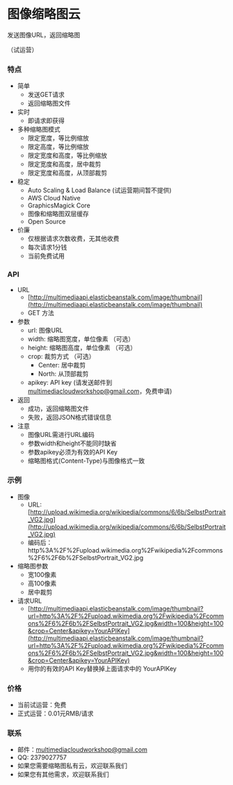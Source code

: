 # 图像缩略图云  

发送图像URL，返回缩略图    

（试运营）  
  
### 特点  
- 简单  
  - 发送GET请求  
  - 返回缩略图文件  
- 实时  
  - 即请求即获得  
- 多种缩略图模式  
  - 限定宽度，等比例缩放
  - 限定高度，等比例缩放
  - 限定宽度和高度，等比例缩放
  - 限定宽度和高度，居中裁剪
  - 限定宽度和高度，从顶部裁剪
- 稳定
  - Auto Scaling & Load Balance (试运营期间暂不提供) 
  - AWS Cloud Native
  - GraphicsMagick Core
  - 图像和缩略图双层缓存
  - Open Source
- 价廉  
  - 仅根据请求次数收费，无其他收费
  - 每次请求1分钱
  - 当前免费试用

### API  
- URL
  - [http://multimediaapi.elasticbeanstalk.com/image/thumbnail](http://multimediaapi.elasticbeanstalk.com/image/thumbnail)  
  - GET 方法
- 参数
  - url: 图像URL   
  - width: 缩略图宽度，单位像素 （可选）  
  - height: 缩略图高度，单位像素 （可选）  
  - crop: 裁剪方式 （可选）  
    - Center: 居中裁剪
    - North: 从顶部裁剪
  - apikey: API key (请发送邮件到 multimediacloudworkshop@gmail.com，免费申请)
- 返回
  - 成功，返回缩略图文件
  - 失败，返回JSON格式错误信息
- 注意  
  - 图像URL需进行URL编码  
  - 参数width和height不能同时缺省  
  - 参数apikey必须为有效的API Key   
  - 缩略图格式(Content-Type)与图像格式一致  

### 示例  
- 图像
  - URL: [http://upload.wikimedia.org/wikipedia/commons/6/6b/SelbstPortrait_VG2.jpg](http://upload.wikimedia.org/wikipedia/commons/6/6b/SelbstPortrait_VG2.jpg)  
  - 编码后：http%3A%2F%2Fupload.wikimedia.org%2Fwikipedia%2Fcommons%2F6%2F6b%2FSelbstPortrait_VG2.jpg  
- 缩略图参数
  - 宽100像素
  - 高100像素
  - 居中裁剪 
- 请求URL
  - [http://multimediaapi.elasticbeanstalk.com/image/thumbnail?url=http%3A%2F%2Fupload.wikimedia.org%2Fwikipedia%2Fcommons%2F6%2F6b%2FSelbstPortrait_VG2.jpg&width=100&height=100&crop=Center&apikey=YourAPIKey](http://multimediaapi.elasticbeanstalk.com/image/thumbnail?url=http%3A%2F%2Fupload.wikimedia.org%2Fwikipedia%2Fcommons%2F6%2F6b%2FSelbstPortrait_VG2.jpg&width=100&height=100&crop=Center&apikey=YourAPIKey)  
  - 用你的有效的API Key替换掉上面请求中的 YourAPIKey

### 价格  
- 当前试运营：免费  
- 正式运营：0.01元RMB/请求  

### 联系  
- 邮件：multimediacloudworkshop@gmail.com  
- QQ: 2379027757  
- 如果您需要缩略图私有云，欢迎联系我们
- 如果您有其他需求，欢迎联系我们  

